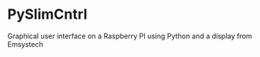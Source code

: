 PySlimCntrl
===========

Graphical user interface on a Raspberry PI using Python and a display from Emsystech
